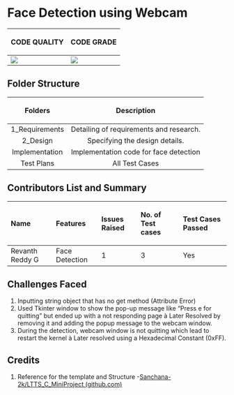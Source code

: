 ﻿# Face Detection using Webcam

|<p></p><p>**CODE QUALITY**</p>|<p></p><p>**CODE GRADE**</p>|
| :- | :- |
|![](https://www.code-inspector.com/project/26152/score/svg)|![](https://www.codeinspector.com/project/26152/status/svg)|

## Folder Structure

|<p></p><p>**Folders**</p> |<p></p><p>**Description**</p>|
| :-: | :-: |
|1\_Requirements|Detailing of requirements and research.|
|2\_Design|Specifying the design details.|
|Implementation|Implementation code for face detection |
|Test Plans|All Test Cases|

## Contributors List and Summary

|<p></p><p>**Name**</p>|<p></p><p>**Features**</p>|<p></p><p>**Issues Raised**</p>|<p></p><p>**No. of Test cases**</p>|<p></p><p>**Test Cases Passed**</p>|
| :- | :- | :- | :- | :- |
|Revanth Reddy G|Face Detection|1|3|Yes|

## Challenges Faced

 1. Inputting string object that has no get method (Attribute Error)
 2. Used Tkinter window to show the pop-up message like “Press e for quitting” but ended up with a not responding page à Later Resolved by removing it and adding the popup             message to the webcam window. 
 3. During the detection, webcam window is not quitting which lead to restart the kernel  à Later resolved using a Hexadecimal Constant (0xFF). 

## Credits

 1. Reference for the template and Structure -[Sanchana-2k/LTTS_C_MiniProject (github.com)](https://github.com/Sanchana-2k/LTTS_C_MiniProject)

